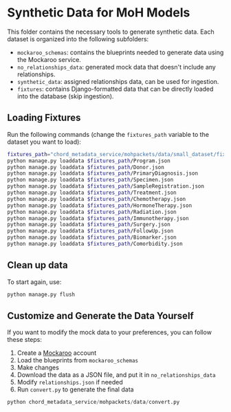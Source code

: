 # Synthetic Data for MoH Models

This folder contains the necessary tools to generate synthetic data. Each dataset is organized into the following subfolders:

- `mockaroo_schemas`: contains the blueprints needed to generate data using the Mockaroo service.
- `no_relationships_data`: generated mock data that doesn't include any relationships.
- `synthetic_data`: assigned relationships data, can be used for ingestion.
- `fixtures`: contains Django-formatted data that can be directly loaded into the database (skip ingestion).

## Loading Fixtures

Run the following commands (change the `fixtures_path` variable to the dataset you want to load):

```bash
fixtures_path="chord_metadata_service/mohpackets/data/small_dataset/fixtures"
python manage.py loaddata $fixtures_path/Program.json
python manage.py loaddata $fixtures_path/Donor.json
python manage.py loaddata $fixtures_path/PrimaryDiagnosis.json
python manage.py loaddata $fixtures_path/Specimen.json
python manage.py loaddata $fixtures_path/SampleRegistration.json
python manage.py loaddata $fixtures_path/Treatment.json
python manage.py loaddata $fixtures_path/Chemotherapy.json
python manage.py loaddata $fixtures_path/HormoneTherapy.json
python manage.py loaddata $fixtures_path/Radiation.json
python manage.py loaddata $fixtures_path/Immunotherapy.json
python manage.py loaddata $fixtures_path/Surgery.json
python manage.py loaddata $fixtures_path/FollowUp.json
python manage.py loaddata $fixtures_path/Biomarker.json
python manage.py loaddata $fixtures_path/Comorbidity.json
```

## Clean up data

To start again, use:

```bash
python manage.py flush
```

## Customize and Generate the Data Yourself

If you want to modify the mock data to your preferences, you can follow these steps:

1. Create a [Mockaroo](https://www.mockaroo.com/) account
2. Load the blueprints from `mockaroo_schemas`
3. Make changes
4. Download the data as a JSON file, and put it in `no_relationships_data`
5. Modify `relationships.json` if needed
6. Run `convert.py` to generate the final data

```python
python chord_metadata_service/mohpackets/data/convert.py
```
